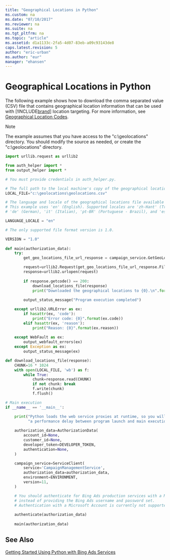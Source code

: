 ```yaml
---
title: "Geographical Locations in Python"
ms.custom: na
ms.date: "07/10/2017"
ms.reviewer: na
ms.suite: na
ms.tgt_pltfrm: na
ms.topic: "article"
ms.assetid: d1a1133c-2fa5-4d07-83eb-a09c93143de8
caps.latest.revision: 5
author: "eric-urban"
ms.author: "eur"
manager: "ehansen"
---
```

# Geographical Locations in Python
The following example shows how to download the comma separated value (CSV) file that contains geographical location information 
 that can be used with [!INCLUDE[brand](../code-examples/includes/brand.md)] location targeting. For more information, see [Geographical Location Codes](../Topic/Geographical%20Location%20Codes.md).

> [!NOTE]
> The example assumes that you have access to the "c:\geolocations" directory. You should modify the source as needed, or create the "c:\geolocations" directory.

```python
import urllib.request as urllib2

from auth_helper import *
from output_helper import *

# You must provide credentials in auth_helper.py.

# The full path to the local machine's copy of the geographical locations file.
LOCAL_FILE="c:\geolocations\geolocations.csv"

# The language and locale of the geographical locations file available for download.
# This example uses 'en' (English). Supported locales are 'zh-Hant' (Traditional Chinese), 'en' (English), 'fr' (French), 
# 'de' (German), 'it' (Italian), 'pt-BR' (Portuguese - Brazil), and 'es' (Spanish). 

LANGUAGE_LOCALE = "en"

# The only supported file format version is 1.0. 

VERSION = "1.0"
       
def main(authorization_data):    
    try:
        get_geo_locations_file_url_response = campaign_service.GetGeoLocationsFileUrl(VERSION, LANGUAGE_LOCALE)

        request=urllib2.Request(get_geo_locations_file_url_response.FileUrl)
        response=urllib2.urlopen(request)
                
        if response.getcode() == 200:
            download_locations_file(response)
            print("Downloaded the geographical locations to {0}.\n".format(LOCAL_FILE))
        
        output_status_message("Program execution completed")

    except urllib2.URLError as ex:
        if hasattr(ex, 'code'):
            print("Error code: {0}".format(ex.code))
        elif hasattr(ex, 'reason'):
            print("Reason: {0}".format(ex.reason))
        
    except WebFault as ex:
        output_webfault_errors(ex)
    except Exception as ex:
        output_status_message(ex)

def download_locations_file(response):
    CHUNK=16 * 1024
    with open(LOCAL_FILE, 'wb') as f:
        while True:
            chunk=response.read(CHUNK)
            if not chunk: break
            f.write(chunk)
            f.flush()

# Main execution
if __name__ == '__main__':

    print("Python loads the web service proxies at runtime, so you will observe " \
          "a performance delay between program launch and main execution...\n")
    
    authorization_data=AuthorizationData(
        account_id=None,
        customer_id=None,
        developer_token=DEVELOPER_TOKEN,
        authentication=None,
    )

    campaign_service=ServiceClient(
        service='CampaignManagementService', 
        authorization_data=authorization_data, 
        environment=ENVIRONMENT,
        version=11,
    )

    # You should authenticate for Bing Ads production services with a Microsoft Account, 
    # instead of providing the Bing Ads username and password set. 
    # Authentication with a Microsoft Account is currently not supported in Sandbox.
        
    authenticate(authorization_data)
        
    main(authorization_data)
```

## See Also
[Getting Started Using Python with Bing Ads Services](../Topic/Getting%20Started%20Using%20Python%20with%20Bing%20Ads%20Services.md)  

